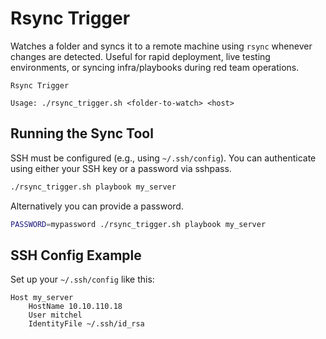 # Rsync Trigger

Watches a folder and syncs it to a remote machine using `rsync` whenever changes are detected. Useful for rapid deployment, live testing environments, or syncing infra/playbooks during red team operations.

```text
Rsync Trigger

Usage: ./rsync_trigger.sh <folder-to-watch> <host>
```

## Running the Sync Tool
SSH must be configured (e.g., using `~/.ssh/config`). You can authenticate using either your SSH key or a password via sshpass.

```bash
./rsync_trigger.sh playbook my_server
```

Alternatively you can provide a password.

```bash
PASSWORD=mypassword ./rsync_trigger.sh playbook my_server
```

## SSH Config Example

Set up your `~/.ssh/config` like this:

```text
Host my_server
    HostName 10.10.110.18
    User mitchel
    IdentityFile ~/.ssh/id_rsa
```
